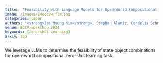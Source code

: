```yaml
---
title:  "Feasibility with Language Models for Open-World Compositional Zero-Shot Learning"
image: /images/24eccvw_flm.png
categories: paper
authors: "<strong>Jae Myung Kim</strong>, Stephan Alaniz, Cordelia Schmid, Zeynep Akata"
venue: ECCV workshop 2024
keywords: [Zero-shot Learning]
arxiv: TBD
---
```

We leverage LLMs to determine the feasibility of state-object combinations for open-world compositional zero-shot learning task.
